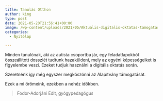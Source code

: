 ```yaml
---
title: Tanulás Otthon
author: king
type: post
date: 2021-05-20T21:56:41+00:00
image: /wp-content/uploads/2021/05/Aktualis-digitalis-oktatas-tamogatasa.jpg
categories:
  - Nyitólap

---
```

Minden tanulónak, aki az autista csoportba jár, egy feladatlapokból
összeállított dossziét tudtunk hazaküldeni, mely az egyéni képességeiket
is figyelembe veszi. Ezeket tudjuk használni a digitális oktatás során.

Szeretnénk így még egyszer megköszönni az Alapítvány támogatását.

Ezek a mi örömeink, ezekben a nehéz időkben.
  
> Fodor-Adorjáni Edit, gyógypedagógus
